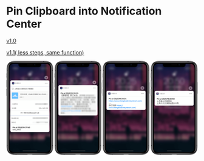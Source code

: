 # Pin Clipboard into Notification Center

[v1.0](https://www.icloud.com/shortcuts/5788d2d989574c7d9b0442bdc9af5b5d)

[v1.1( less steps, same function)](https://www.icloud.com/shortcuts/403f4bfdf5034424846380269ff4490d)

![title](img.PNG)